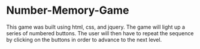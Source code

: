 # Number-Memory-Game
This game was built using html, css, and jquery. The game will light up a series of numbered buttons. The user will then have to repeat the sequence by clicking on the buttons in order to advance to the next level.
